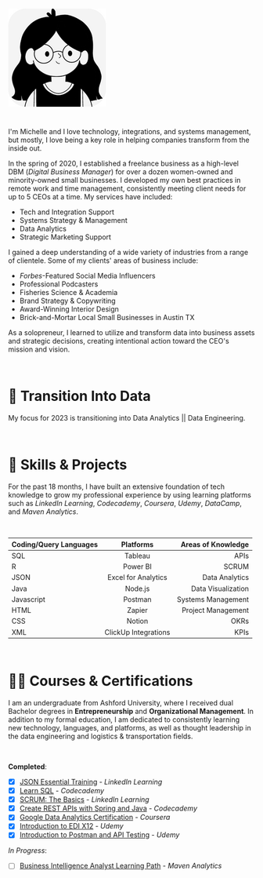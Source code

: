![My Image](1.png)


#

I'm Michelle and I love technology, integrations, and systems management, but mostly, I love being a key role in helping companies transform from the inside out.

In the spring of 2020, I established a freelance business as a high-level DBM (*Digital Business Manager*) for over a dozen women-owned and minority-owned small businesses. I developed my own best practices in remote work and time management, consistently meeting client needs for up to 5 CEOs at a time.
My services have included:

- Tech and Integration Support
- Systems Strategy & Management
- Data Analytics
- Strategic Marketing Support

I gained a deep understanding of a wide variety of industries from a range of clientele. Some of my clients' areas of business include:

- *Forbes*-Featured Social Media Influencers
- Professional Podcasters
- Fisheries Science & Academia
- Brand Strategy & Copywriting
- Award-Winning Interior Design
- Brick-and-Mortar Local Small Businesses in Austin TX

As a solopreneur, I learned to utilize and transform data into business assets and strategic decisions, creating intentional action toward the CEO's mission and vision. 

<br/>

# 🔀 Transition Into Data

My focus for 2023 is transitioning into Data Analytics || Data Engineering. 

<br/>

# 🌱 Skills & Projects

For the past 18 months, I have built an extensive foundation of tech knowledge to grow my professional experience by using learning platforms such as *LinkedIn Learning*, *Codecademy*, *Coursera*, *Udemy*, *DataCamp*, and *Maven Analytics*.

<br/>

| Coding/Query Languages | Platforms | Areas of Knowledge |
| :---         |     :---:               |          ---: |
| SQL          | Tableau                 | APIs    |
| R            | Power BI                | SCRUM      |
| JSON         | Excel for Analytics     | Data Analytics    |
| Java         | Node.js                 | Data Visualization      |
| Javascript   | Postman                 | Systems Management    |
| HTML         | Zapier                  | Project Management      |
| CSS          | Notion                  | OKRs    |
| XML          | ClickUp Integrations    | KPIs      |

<br/>

# 👩‍🎓 Courses & Certifications

I am an undergraduate from Ashford University, where I received dual Bachelor degrees in **Entrepreneurship** and **Organizational Management**. In addition to my formal education, I 
am dedicated to consistently learning new technology, languages, and platforms, as well as thought leadership in the data engineering and logistics & transportation fields.

<br/>

**Completed**:
- [x] [JSON Essential Training](https://www.linkedin.com/learning/certificates/b34cc02fa9b810cccf0cd143891bba86c2ff5b9a7b4470c337ab74ed3554e022) - *LinkedIn Learning*
- [x] [Learn SQL](https://www.codecademy.com/profiles/mloza512/certificates/042a4e5884e3eb6ea1f2a12be6abb851) - *Codecademy*
- [x] [SCRUM: The Basics](https://www.linkedin.com/learning/certificates/a39414048e7ab2c0f072c3eff3d346454b5187abb3d297f2d0a2b682ffeb7e0a) - *LinkedIn Learning*
- [x] [Create REST APIs with Spring and Java](https://www.codecademy.com/profiles/mloza512/certificates/60f1edf0ac9368001c6025c4) - *Codecademy*
- [x] [Google Data Analytics Certification](https://www.credly.com/badges/363dc354-f007-4886-93f1-4993cbfa6479/linked_in_profile) - *Coursera*
- [x] [Introduction to EDI X12](https://www.udemy.com/certificate/UC-09f5198d-c75b-4fb2-9d86-2d19d3e066f3/) - *Udemy*
- [x] [Introduction to Postman and API Testing](https://www.udemy.com/certificate/UC-f6bb7b1c-5bee-4170-b3b6-e07a2fcc56f0/) - *Udemy*

*In Progress*:
- [ ] [Business Intelligence Analyst Learning Path](https://www.mavenanalytics.io/online-data-analysis-learning-paths) - *Maven Analytics*






